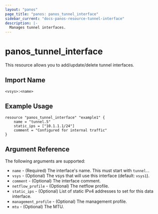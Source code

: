 ```yaml
---
layout: "panos"
page_title: "panos: panos_tunnel_interface"
sidebar_current: "docs-panos-resource-tunnel-interface"
description: |-
  Manages tunnel interfaces.
---
```


# panos_tunnel_interface

This resource allows you to add/update/delete tunnel interfaces.


## Import Name

```
<vsys>:<name>
```


## Example Usage

```hcl
resource "panos_tunnel_interface" "example1" {
    name = "tunnel.5"
    static_ips = ["10.1.1.1/24"]
    comment = "Configured for internal traffic"
}
```

## Argument Reference

The following arguments are supported:

* `name` - (Required) The interface's name.  This must start with `tunnel.`.
* `vsys` - (Optional) The vsys that will use this interface (default: `vsys1`).
* `comment` - (Optional) The interface comment.
* `netflow_profile` - (Optional) The netflow profile.
* `static_ips` - (Optional) List of static IPv4 addresses to set for this data
  interface.
* `management_profile` - (Optional) The management profile.
* `mtu` - (Optional) The MTU.
